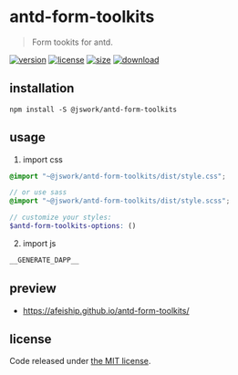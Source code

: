 # antd-form-toolkits
> Form tookits for antd.

[![version][version-image]][version-url]
[![license][license-image]][license-url]
[![size][size-image]][size-url]
[![download][download-image]][download-url]

## installation
```shell
npm install -S @jswork/antd-form-toolkits
```

## usage
1. import css
  ```scss
  @import "~@jswork/antd-form-toolkits/dist/style.css";

  // or use sass
  @import "~@jswork/antd-form-toolkits/dist/style.scss";

  // customize your styles:
  $antd-form-toolkits-options: ()
  ```
2. import js
  ```js
__GENERATE_DAPP__
  ```

## preview
- https://afeiship.github.io/antd-form-toolkits/

## license
Code released under [the MIT license](https://github.com/afeiship/antd-form-toolkits/blob/master/LICENSE.txt).

[version-image]: https://img.shields.io/npm/v/@jswork/antd-form-toolkits
[version-url]: https://npmjs.org/package/@jswork/antd-form-toolkits

[license-image]: https://img.shields.io/npm/l/@jswork/antd-form-toolkits
[license-url]: https://github.com/afeiship/antd-form-toolkits/blob/master/LICENSE.txt

[size-image]: https://img.shields.io/bundlephobia/minzip/@jswork/antd-form-toolkits
[size-url]: https://github.com/afeiship/antd-form-toolkits/blob/master/dist/antd-form-toolkits.min.js

[download-image]: https://img.shields.io/npm/dm/@jswork/antd-form-toolkits
[download-url]: https://www.npmjs.com/package/@jswork/antd-form-toolkits
